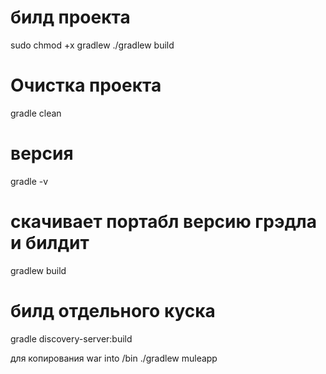 
# билд проекта
sudo chmod +x gradlew
./gradlew build

# Очистка проекта	
gradle clean

# версия
gradle -v

# скачивает портабл версию грэдла и билдит	
gradlew build

# билд отдельного куска
gradle discovery-server:build

для копирования war into /bin
./gradlew muleapp
